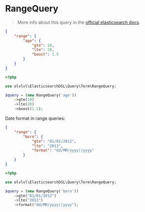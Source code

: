 # RangeQuery

> More info about this query in the [official elasticsearch docs][1].

```json
{
    "range": {
        "age": {
            "gte": 10,
            "lte": 20,
            "boost": 1.5
        }
    }
}
```
```php
<?php

use olvlvl\ElasticsearchDSL\Query\Term\RangeQuery;

$query = (new RangeQuery('age'))
    ->gte(10)
    ->lte(20)
    ->boost(1.5);
```

Date format in range queries:

```json
{
    "range": {
        "born": {
            "gte": "01/01/2012",
            "lte": "2013",
            "format": "dd/MM/yyyy||yyyy"
        }
    }
}
```
```php
<?php

use olvlvl\ElasticsearchDSL\Query\Term\RangeQuery;

$query = (new RangeQuery('born'))
    ->gte("01/01/2012")
    ->lte("2013")
    ->format("dd/MM/yyyy||yyyy");
```

[1]: https://www.elastic.co/guide/en/elasticsearch/reference/5.6/query-dsl-range-query.html
